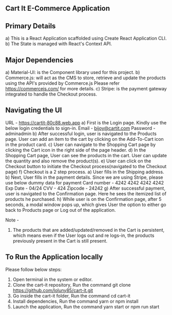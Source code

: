 Cart It E-Commerce Application
-------------------------------
Primary Details
----------------
a) This is a React Application scaffolded using Create React Application CLI.
b) The State is managed with React's Context API.

Major Dependencies
------------------
a) Material-UI: is the Component library used for this project.
b) Commerce.js: will act as the CMS to store, retrieve and update the products using the API's provided by Commerce.js
Please refer https://commercejs.com/ for more details.
c) Stripe: is the payment gateway integrated to handle the Checkout process.

Navigating the UI
------------------
URL - https://cartit-80c88.web.app
a) First is the Login page. Kindly use the below login credentials to sign-in.
Email - bijoy@cartit.com
Password - adminadmin
b) After successful login, user is navigated to the Products page. User can add an item to the cart by clicking on the Add-To-Cart icon in the product card.
c) User can navigate to the Shopping Cart page by clicking the Cart icon in the right side of the page header.
d) In the Shopping Cart page, User can see the products in the cart. User can update the quantity and also remove the product(s).
e) User can click on the Checkout button to initiate the Checkout process(navigated to the Checkout page)
f) Checkout is a 2 step process.
    a) User fills in the Shipping address.
    b) Next, User fills in the payment details. Since we are using Stripe, please use below dummy data for payment
    Card number - 4242 4242 4242 4242
    Exp Date - 04/24
    CVV - 424
    Zipcode - 24242
g) After successful payment, user is navigated to the Confirmation page. Here he sees the itemized list of products he purchased.
h) While user is on the Confirmation page, after 5 seconds, a modal window pops up, which gives User the option to either go back to Products page or Log out of the application.

Note - 
1) The products that are added/updated/removed in the Cart is persistent, which means even if the User logs out and re logs-in, the products previously present in the Cart is still present.

To Run the Application locally
-------------------------------
Please follow below steps:
1) Open terminal in the system or editor.
2) Clone the cart-it repository, Run the command git clone https://github.com/loluny85/cart-it.git
3) Go inside the cart-it folder, Run the command cd cart-it
4) Install dependencies, Run the command yarn or npm install
5) Launch the application, Run the command yarn start or npm run start
